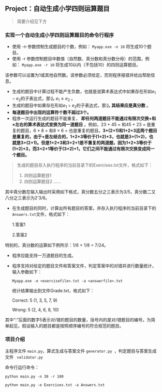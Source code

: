 ## Project：自动生成小学四则运算题目

> 简要介绍见下方

### **实现一个自动生成小学四则运算题目的命令行程序**

* 使用 -n 参数控制生成题目的个数，例如：
  `Myapp.exe -n 10` 将生成10个题目。
* 使用 -r 参数控制题目中数值（自然数、真分数和真分数分母）的范围，例如：
  `Myapp.exe -r 10` 将生成10以内（不包括10）的四则运算题目。

该参数可以设置为1或其他自然数。该参数必须给定，否则程序报错并给出帮助信息。

* 生成的题目中计算过程不能产生负数，也就是说算术表达式中如果存在形如$e_1 − e_2$的子表达式，那么 $e_1 ≥ e_2$ 。
* 生成的题目中如果存在形如$e_1 ÷ e_2$的子表达式，那么 ****其结果应是真分数**** 。
* ****每道题目中出现的运算符个数不超过3个。****
* 程序一次运行生成的题目不能重复， ****即任何两道题目不能通过有限次交换+和×左右的算术表达式变换为同一道题目**** 。例如，23 + 45 = 和45 + 23 = 是重复的题目，6 × 8 = 和8 × 6 = 也是重复的题目。****3+(2+1)和1+2+3这两个题目是重复的，由于+是左结合的，1+2+3等价于(1+2)+3，也就是3+(1+2)，也就是3+(2+1)。但是1+2+3和3+2+1是不重复的两道题，因为1+2+3等价于(1+2)+3，而3+2+1等价于(3+2)+1，它们之间不能通过有限次交换变成同一个题目。****

> 生成的题目存入执行程序的当前目录下的Exercises.txt文件，格式如下：
>
> 1. 四则运算题目1
> 2. 四则运算题目2
>    ……

其中真分数在输入输出时采用如下格式，真分数五分之三表示为3/5，真分数二又八分之三表示为2'3/8。

* 在生成题目的同时，计算出所有题目的答案，并存入执行程序的当前目录下的 `Answers.txt`文件，格式如下：
  
  1.答案1

  2.答案2

特别的，真分数的运算如下例所示：1/6 + 1/8 = 7/24。

* 程序应能支持一万道题目的生成。
* 程序支持对给定的题目文件和答案文件，判定答案中的对错并进行数量统计，输入参数如下：

  `Myapp.exe -e <exercisefile>.txt -a <answerfile>.txt`

  统计结果输出到文件Grade.txt，格式如下：

  Correct: 5 (1, 3, 5, 7, 9)

  Wrong: 5 (2, 4, 6, 8, 10)

其中“:”后面的数字5表示对/错的题目的数量，括号内的是对/错题目的编号。为简单起见，假设输入的题目都是按照顺序编号的符合规范的题目。

### 项目介绍

主程序文件  `main.py`，算式生成与答案文件 `generator.py `，判定题目与答案生成文件 ` validator.py`

命令行运行命令：

`python main.py -n 30 -r 100`

`python main.py -e Exercises.txt -a Answers.txt`
